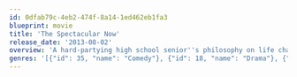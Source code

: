 ```yaml
---
id: 0dfab79c-4eb2-474f-8a14-1ed462eb1fa3
blueprint: movie
title: 'The Spectacular Now'
release_date: '2013-08-02'
overview: 'A hard-partying high school senior''s philosophy on life changes when he meets the not-so-typical "nice girl."'
genres: '[{"id": 35, "name": "Comedy"}, {"id": 18, "name": "Drama"}, {"id": 10749, "name": "Romance"}]'
---
```

